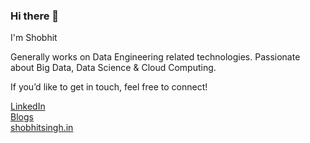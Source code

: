 ### Hi there 👋

I'm Shobhit

Generally works on Data Engineering related technologies. Passionate about Big Data, Data Science & Cloud Computing.<br>

If you’d like to get in touch, feel free to connect!

[LinkedIn](https://www.linkedin.com/in/shobhitsinghIN)
<br>
[Blogs](https://bigdataenthusiast.wordpress.com/)
<br>
[shobhitsingh.in](https://www.shobhitsingh.in/)<br>
<!--
**shobhit-singh/shobhit-singh** is a ✨ _special_ ✨ repository because its `README.md` (this file) appears on your GitHub profile.

Here are some ideas to get you started:
- 🌱 I’m currently learning Spark.
- 🔭 I’m currently working on ...
- 🌱 I’m currently learning ...
- 👯 I’m looking to collaborate on ...
- 🤔 I’m looking for help with ...
- 💬 Ask me about ...
- 📫 How to reach me: ...
- 😄 Pronouns: ...
- ⚡ Fun fact: ...
-->
